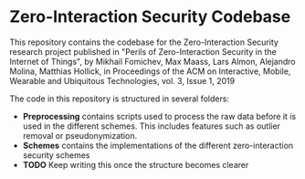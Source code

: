 Zero-Interaction Security Codebase
==================================

This repository contains the codebase for the Zero-Interaction Security research project published in "Perils of Zero-Interaction Security in the Internet of Things", by Mikhail Fomichev, Max Maass, Lars Almon, Alejandro Molina, Matthias Hollick, in Proceedings of the ACM on Interactive, Mobile, Wearable and Ubiquitous Technologies, vol. 3, Issue 1, 2019

The code in this repository is structured in several folders:

- **Preprocessing** contains scripts used to process the raw data before it is used in the different schemes. This includes features such as outlier removal or pseudonymization.
- **Schemes** contains the implementations of the different zero-interaction security schemes
- **TODO** Keep writing this once the structure becomes clearer
